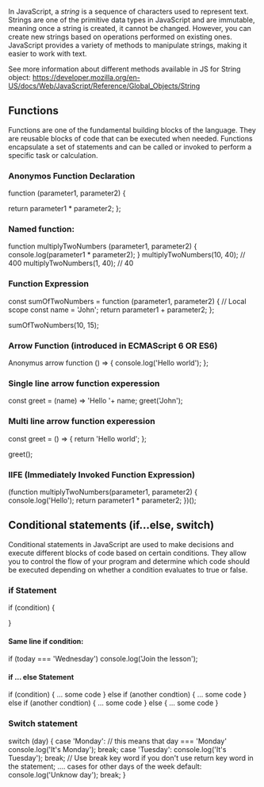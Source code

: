 In JavaScript, a *string* is a sequence of characters used to represent text. Strings are one of the primitive data types in JavaScript and are immutable, meaning once a string is created, it cannot be changed. However, you can create new strings based on operations performed on existing ones. JavaScript provides a variety of methods to manipulate strings, making it easier to work with text.

See more information about different methods available in JS for String object: https://developer.mozilla.org/en-US/docs/Web/JavaScript/Reference/Global_Objects/String


## Functions

Functions are one of the fundamental building blocks of the language. They are reusable blocks of code that can be executed when needed. Functions encapsulate a set of statements and can be called or invoked to perform a specific task or calculation. 

### Anonymos Function Declaration 
function (parameter1, parameter2) {

  return parameter1 * parameter2;
};

### Named function:
function multiplyTwoNumbers (parameter1, parameter2) {
  console.log(parameter1 * parameter2);
}
multiplyTwoNumbers(10, 40); // 400
multiplyTwoNumbers(1, 40); // 40

### Function Expression
const sumOfTwoNumbers = function (parameter1, parameter2) {
  // Local scope
  const name = 'John';
  return parameter1 + parameter2;
};

sumOfTwoNumbers(10, 15);

### Arrow Function (introduced in ECMAScript 6 OR ES6)
Anonymus arrow function
() => {
  console.log('Hello world');
};

### Single line arrow function experession
const greet = (name) => 'Hello '+ name;
greet('John');

### Multi line arrow function experession
const greet = () => {
  return 'Hello world';
};

greet();

### IIFE (Immediately Invoked Function Expression)
(function multiplyTwoNumbers(parameter1, parameter2) {
	console.log('Hello');
	return parameter1 * parameter2;
})();


## Conditional statements (if...else, switch)

Conditional statements in JavaScript are used to make decisions and execute different blocks of code based on certain conditions. They allow you to control the flow of your program and determine which code should be executed depending on whether a condition evaluates to true or false.

### if Statement

if (condition) {

}
#### Same line if condition:
if (today === 'Wednesday') console.log('Join the lesson');

#### if ... else Statement
if (condition) {
 ... some code
} else if (another condtion) {
 ... some code
} else if (another condtion) {
 ... some code
} else {
 ... some code
}

### Switch statement
switch (day) {
  case 'Monday':  // this means that day === 'Monday'
   console.log('It\'s Monday'); 
   break;
  case 'Tuesday':
    console.log('It\'s Tuesday');
    break; // Use break key word if you don't use return key word in the statement;
    .... cases for other days of the week
  default:
    console.log('Unknow day');
    break;
}
